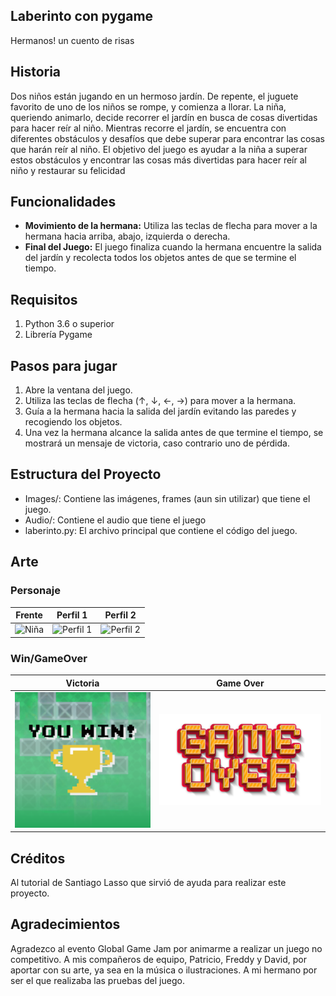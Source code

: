 ## Laberinto con pygame
Hermanos! un cuento de risas
## Historia
Dos niños están jugando en un hermoso jardín. De repente, el juguete favorito de uno de los niños se rompe, y comienza a llorar. La niña, queriendo animarlo, decide recorrer el jardín en busca de cosas divertidas para hacer reír al niño. Mientras recorre el jardín, se encuentra con diferentes obstáculos y desafíos que debe superar para encontrar las cosas que harán reír al niño. El objetivo del juego es ayudar a la niña a superar estos obstáculos y encontrar las cosas más divertidas para hacer reír al niño y restaurar su felicidad
## Funcionalidades
- **Movimiento de la hermana:** Utiliza las teclas de flecha para mover a la hermana hacia arriba, abajo, izquierda o derecha.
- **Final del Juego:** El juego finaliza cuando la hermana encuentre la salida del jardín y recolecta todos los objetos antes de que se termine el tiempo.
## Requisitos
1. Python 3.6 o superior
2. Librería Pygame
## Pasos para jugar
1. Abre la ventana del juego.
2. Utiliza las teclas de flecha (↑, ↓, ←, →) para mover a la hermana.
3. Guía a la hermana hacia la salida del jardín evitando las paredes y recogiendo los objetos.
4. Una vez la hermana alcance la salida antes de que termine el tiempo, se mostrará un mensaje de victoria, caso contrario uno de pérdida.
## Estructura del Proyecto
- Images/: Contiene las imágenes, frames (aun sin utilizar) que tiene el juego.
- Audio/: Contiene el audio que tiene el juego
- laberinto.py: El archivo principal que contiene el código del juego.
## Arte

### Personaje
| Frente | Perfil 1 | Perfil 2 |
| ---------| ----------| ----------|
| ![Niña](Laberinto/Images/niña.png) | ![Perfil 1](Laberinto/Images/niña_rigth.png) | ![Perfil 2](Laberinto/Images/niña_left.png) |

### Win/GameOver

| Victoria | Game Over |
| ---------| ----------|
| ![Victoria](Laberinto/Images/winn.png) | ![Game Over](Laberinto/Images/game_over.png) |


## Créditos
Al tutorial de Santiago Lasso que sirvió de ayuda para realizar este proyecto.
## Agradecimientos
Agradezco al evento Global Game Jam por animarme a realizar un juego no competitivo. A mis compañeros de equipo, Patricio, Freddy y David,  por aportar con su arte, ya sea en la música o ilustraciones. A mi hermano por ser el que realizaba las pruebas del juego. 
